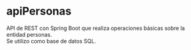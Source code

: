 # apiPersonas
API de REST con Spring Boot que realiza operaciones básicas sobre la entidad personas. <br>
Se utilizo como base de datos SQL.
